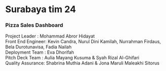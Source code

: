 # Surabaya tim 24
### Pizza Sales Dashboard
Project Leader : Mohammad Abror Hidayat <br>
Front End Engineer: Kevin Candra, Nurul Dini Kamilah, Nurrahman Firdaus, Bela Durotunavisa, Fadia Nailah <br>
Deployment Team : Eva Dhorifah <br>
Pitch Deck Team : Aulia Mayang Kusuma & Syah Rizal Al-Ghifari <br>
Quality Assurance: Shabrina Muthia Adani & Jona Maruli Maleakhi Sitorus

